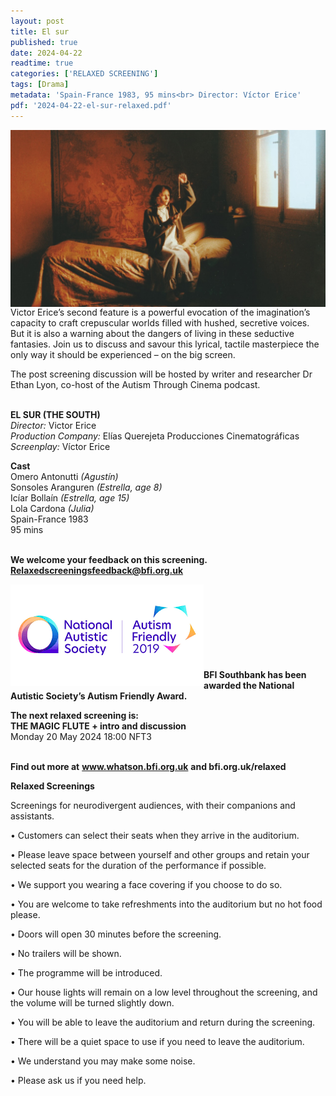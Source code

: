 ```yaml
---
layout: post
title: El sur
published: true
date: 2024-04-22
readtime: true
categories: ['RELAXED SCREENING']
tags: [Drama]
metadata: 'Spain-France 1983, 95 mins<br> Director: Víctor Erice'
pdf: '2024-04-22-el-sur-relaxed.pdf'
---
```


<img style="float: left;" src="/img/el-sur-02.jpeg"><br><br><br><br><br><br><br><br><br>

Victor Erice’s second feature is a powerful evocation of the imagination’s capacity to craft crepuscular worlds filled with hushed, secretive voices. But it is also a warning about the dangers of living in these seductive fantasies. Join us to discuss and savour this lyrical, tactile masterpiece the only way it should be experienced – on the big screen.

The post screening discussion will be hosted by writer and researcher Dr Ethan Lyon, co-host of the Autism Through Cinema podcast.
<br><br>

**EL SUR (THE SOUTH)**<br>
_Director:_ Victor Erice<br>
_Production Company:_ Elías Querejeta Producciones Cinematográficas<br>
_Screenplay:_ Víctor Erice

**Cast**  
Omero Antonutti _(Agustín)_<br>
Sonsoles Aranguren _(Estrella, age 8)_<br>
Icíar Bollaín _(Estrella, age 15)_<br>
Lola Cardona _(Julia)_<br>
Spain-France 1983<br>
95 mins<br>
<br>


**We welcome your feedback on this screening. Relaxedscreeningsfeedback@bfi.org.uk**


<img style="float: left;" src="/img/autistic_society.png"><br><br><br><br><br><br><br><br>
**BFI Southbank has been awarded the National Autistic Society’s Autism Friendly Award.**


**The next relaxed screening is:**<br> 
**THE MAGIC FLUTE + intro and discussion**  
Monday 20 May 2024 18:00 NFT3
<br><br>


**Find out more at**
**www.whatson.bfi.org.uk**
**and bfi.org.uk/relaxed**
<br>

**Relaxed Screenings**

Screenings for neurodivergent audiences, with their companions and assistants.

• Customers can select their seats when they arrive in the auditorium. 

• Please leave space between yourself and other groups and retain your selected seats for the duration of the performance if possible.

• We support you wearing a face covering if you choose to do so.

• You are welcome to take refreshments into the auditorium but no hot food please.

• Doors will open 30 minutes before the screening.

• No trailers will be shown.

• The programme will be introduced.

• Our house lights will remain on a low level throughout the screening, and the volume will be turned slightly down.

• You will be able to leave the auditorium and return during the screening.

• There will be a quiet space to use if you need to leave the auditorium.

• We understand you may make some noise.

• Please ask us if you need help.
<!--stackedit_data:
eyJoaXN0b3J5IjpbLTIwMDQzMzcwODFdfQ==
-->